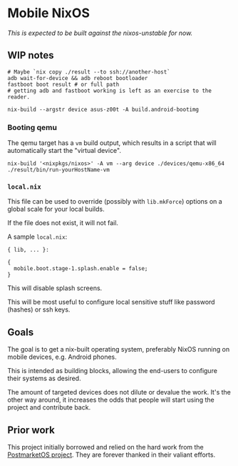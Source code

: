 Mobile NixOS
============

*This is expected to be built against the nixos-unstable for now.*


WIP notes
---------

```
# Maybe `nix copy ./result --to ssh://another-host`
adb wait-for-device && adb reboot bootloader
fastboot boot result # or full path
# getting adb and fastboot working is left as an exercise to the reader.
```

```
nix-build --argstr device asus-z00t -A build.android-bootimg
```

### Booting qemu

The qemu target has a `vm` build output, which results in a script that will
automatically start the "virtual device".

```
nix-build '<nixpkgs/nixos>' -A vm --arg device ./devices/qemu-x86_64
./result/bin/run-yourHostName-vm
```

### `local.nix`

This file can be used to override (possibly with `lib.mkForce`) options on a global
scale for your local builds.

If the file does not exist, it will not fail.

A sample `local.nix`:

```
{ lib, ... }:

{
  mobile.boot.stage-1.splash.enable = false;
}
```

This will disable splash screens.

This will be most useful to configure local sensitive stuff like password (hashes)
or ssh keys.


Goals
-----

The goal is to get a nix-built operating system, preferably NixOS running on
mobile devices, e.g. Android phones.

This is intended as building blocks, allowing the end-users to configure their
systems as desired.

The amount of targeted devices does not dilute or devalue the work. It's the
other way around, it increases the odds that people will start using the project
and contribute back.


Prior work
----------

This project initially borrowed and relied on the hard work from the
[PostmarketOS project](https://postmarketos.org/). They are forever
thanked in their valiant efforts.

